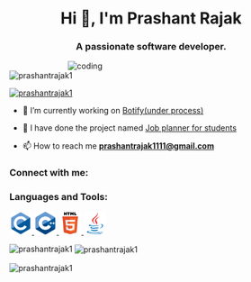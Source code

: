 <h1 align="center">Hi 👋, I'm Prashant Rajak</h1>
<h3 align="center">A passionate software developer.</h3>

<img align="right" alt="coding" width="400" src="https://cdn.dribbble.com/users/926537/screenshots/4502924/python-2.gif">

<p align="left"> <img src="https://komarev.com/ghpvc/?username=prashantrajak1&label=Profile%20views&color=0e75b6&style=flat" alt="prashantrajak1" /> </p>

<p align="left"> <a href="https://github.com/ryo-ma/github-profile-trophy"><img src="https://github-profile-trophy.vercel.app/?username=prashantrajak1" alt="prashantrajak1" /></a> </p>

- 🔭 I’m currently working on [Botify(under process)](https://drive.google.com/file/d/1Onn9MjN3vawb3RRW34EhIHFpbNK2FybN/view?usp=sharing)

- 👯 I have done the project named [Job planner for students](https://docs.google.com/presentation/d/14RbVHa22hxUXEgjRLpk5hfr36A5SmSEw/edit?usp=sharing&ouid=102992901131297049823&rtpof=true&sd=true)

- 📫 How to reach me **prashantrajak1111@gmail.com**

<h3 align="left">Connect with me:</h3>
<p align="left">
</p>

<h3 align="left">Languages and Tools:</h3>
<p align="left"> <a href="https://www.cprogramming.com/" target="_blank" rel="noreferrer"> <img src="https://raw.githubusercontent.com/devicons/devicon/master/icons/c/c-original.svg" alt="c" width="40" height="40"/> </a> <a href="https://www.w3schools.com/cpp/" target="_blank" rel="noreferrer"> <img src="https://raw.githubusercontent.com/devicons/devicon/master/icons/cplusplus/cplusplus-original.svg" alt="cplusplus" width="40" height="40"/> </a> <a href="https://www.w3.org/html/" target="_blank" rel="noreferrer"> <img src="https://raw.githubusercontent.com/devicons/devicon/master/icons/html5/html5-original-wordmark.svg" alt="html5" width="40" height="40"/> </a> <a href="https://www.java.com" target="_blank" rel="noreferrer"> <img src="https://raw.githubusercontent.com/devicons/devicon/master/icons/java/java-original.svg" alt="java" width="40" height="40"/> </a> </p>

<p><img align="left" src="https://github-readme-stats.vercel.app/api/top-langs?username=prashantrajak1&show_icons=true&locale=en&layout=compact" alt="prashantrajak1" /></p>

<p>&nbsp;<img align="center" src="https://github-readme-stats.vercel.app/api?username=prashantrajak1&show_icons=true&locale=en" alt="prashantrajak1" /></p>

<p><img align="center" src="https://github-readme-streak-stats.herokuapp.com/?user=prashantrajak1&" alt="prashantrajak1" /></p>
